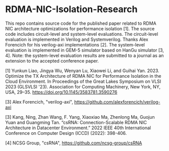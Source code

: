 # RDMA-NIC-Isolation-Research

This repo contains source code for the published paper related to RDMA NIC architecture optimizations for performance isolation [1]. The source code includes circuit-level and system-level evaluations. The circuit-level evaluation is implemented in Verilog and Systemverilog. Thanks Alex Forencich for his verilog-axi implementations [2]. The system-level evaluation is implemented in GEM-5 simulator based on HanGu simulator [3, 4]. Note: the system-level evaluation results are submitted to a journal as an extension to the accepted conference paper.

[1] Yunkun Liao, Jingya Wu, Wenyan Lu, Xiaowei Li, and Guihai Yan. 2023. Optimize the TX Architecture of RDMA NIC for Performance Isolation in the Cloud Environment. In Proceedings of the Great Lakes Symposium on VLSI 2023 (GLSVLSI '23). Association for Computing Machinery, New York, NY, USA, 29–35. https://doi.org/10.1145/3583781.3590276

[3] Alex Forencich, "verilog-axi", https://github.com/alexforencich/verilog-axi 

[3] Kang, Ning, Zhan Wang, F. Yang, Xiaoxiao Ma, Zhenlong Ma, Guojun Yuan and Guangming Tan. “csRNA: Connection-Scalable RDMA NIC Architecture in Datacenter Environment.” 2022 IEEE 40th International Conference on Computer Design (ICCD) (2022): 398-406.

[4] NCSG Group, "csRNA", https://github.com/ncsg-group/csRNA

